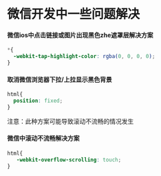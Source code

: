 # 微信开发中一些问题解决

#### 微信ios中点击链接或图片出现黑色zhe遮罩层解决方案
```css
*{
  -webkit-tap-highlight-color: rgba(0, 0, 0, 0);
}
```

#### 取消微信浏览器下拉/上拉显示黑色背景
```css
html{
  position: fixed;
}
```
注意：此种方案可能导致滚动不流畅的情况发生

#### 微信中滚动不流畅解决方案
```css
html{
   -webkit-overflow-scrolling: touch;
}
```

